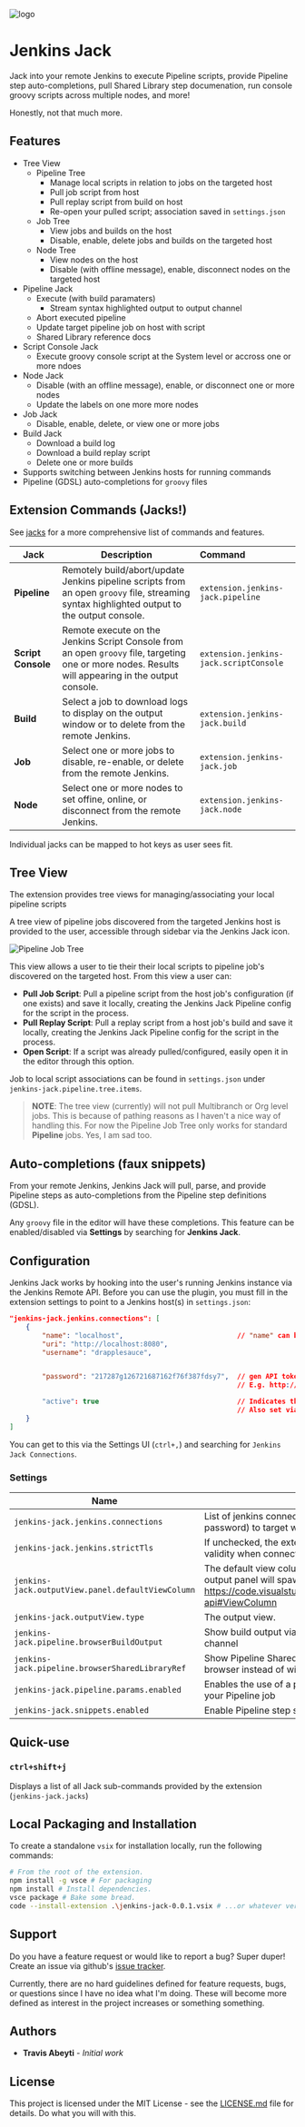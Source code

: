 ![logo](images/demo.gif)

# Jenkins Jack

Jack into your remote Jenkins to execute Pipeline scripts, provide Pipeline step auto-completions, pull Shared Library step documenation, run console groovy scripts across multiple nodes, and more!

Honestly, not that much more.

## Features

* Tree View
    * Pipeline Tree
        * Manage local scripts in relation to jobs on the targeted host
        * Pull job script from host
        * Pull replay script from build on host
        * Re-open your pulled script; association saved in `settings.json`
    * Job Tree
        * View jobs and builds on the host
        * Disable, enable, delete jobs and builds on the targeted host
    * Node Tree
        * View nodes on the host
        * Disable (with offline message), enable, disconnect nodes on the targeted host
* Pipeline Jack
    * Execute (with build paramaters)
        * Stream syntax highlighted output to output channel
    * Abort executed pipeline
    * Update target pipeline job on host with script
    * Shared Library reference docs
* Script Console Jack
    * Execute groovy console script at the System level or accross one or more ndoes
* Node Jack
    * Disable (with an offline message), enable, or disconnect one or more nodes
    * Update the labels on one more more nodes
* Job Jack
    * Disable, enable, delete, or view one or more jobs
* Build Jack
    * Download a build log
    * Download a build replay script
    * Delete one or more builds
* Supports switching between Jenkins hosts for running commands
* Pipeline (GDSL) auto-completions for `groovy` files

## Extension Commands (Jacks!)

See [jacks](jacks.md) for a more comprehensive list of commands and features.

|Jack|Description|Command|
|---|---|:---|
|__Pipeline__|Remotely build/abort/update Jenkins pipeline scripts from an open `groovy` file, streaming syntax highlighted output to the output console.|`extension.jenkins-jack.pipeline`|
|__Script Console__|Remote execute on the Jenkins Script Console from an open `groovy` file, targeting one or more nodes. Results will appearing in the output console.|`extension.jenkins-jack.scriptConsole`|
|__Build__|Select a job to download logs to display on the output window or to delete from the remote Jenkins.|`extension.jenkins-jack.build`|
|__Job__|Select one or more jobs to disable, re-enable, or delete from the remote Jenkins.|`extension.jenkins-jack.job`|
|__Node__|Select one or more nodes to set offine, online, or disconnect from the remote Jenkins.|`extension.jenkins-jack.node`|

Individual jacks can be mapped to hot keys as user sees fit.

## Tree View

The extension provides tree views for managing/associating your local pipeline scripts

A tree view of pipeline jobs discovered from the targeted Jenkins host is provided to the user, accessible through sidebar via the Jenkins Jack icon.

![Pipeline Job Tree](images/doc/pipeline_job_tree_view.png)

This view allows a user to tie their their local scripts to pipeline job's discovered on the targeted host. From this view a user can:

* __Pull Job Script__: Pull a pipeline script from the host job's configuration (if one exists) and save it locally, creating the Jenkins Jack Pipeline config for the script in the process.
* __Pull Replay Script__: Pull a replay script from a host job's build and save it locally, creating the Jenkins Jack Pipeline config for the script in the process.
* __Open Script__: If a script was already pulled/configured, easily open it in the editor through this option.

Job to local script associations can be found in `settings.json` under `jenkins-jack.pipeline.tree.items`.
> **NOTE**:
> The tree view (currently) will not pull Multibranch or Org level jobs. This is because of pathing reasons as I haven't a nice way of handling this.
>For now the Pipeline Job Tree only works for standard __Pipeline__ jobs. Yes, I am sad too.

## Auto-completions (faux snippets)

From your remote Jenkins, Jenkins Jack will pull, parse, and provide Pipeline steps as auto-completions from the Pipeline step definitions (GDSL).

Any `groovy` file in the editor will have these completions. This feature can be enabled/disabled via __Settings__ by searching for __Jenkins Jack__.

## Configuration
Jenkins Jack works by hooking into the user's running Jenkins instance via the Jenkins Remote API. Before you can use the plugin, you must fill in the extension settings to point to a Jenkins host(s) in `settings.json`:

```json
"jenkins-jack.jenkins.connections": [
    {
        "name": "localhost",                            // "name" can be seen in the host selection command
        "uri": "http://localhost:8080",
        "username": "drapplesauce",


        "password": "217287g126721687162f76f387fdsy7",  // gen API token via <your-jenkins>/user/<user name>/configure
                                                        // E.g. http://127.0.0.1:8080/user/drapplesauce/configure

        "active": true                                  // Indicates the active jenkins host you're connected to.
                                                        // Also set via host selection command
    }
]
```

You can get to this via the Settings UI (`ctrl+,`) and searching for `Jenkins Jack Connections`.

### Settings
<!-- settings-start -->

|Name |Description |
| --- | ---------- |
| `jenkins-jack.jenkins.connections` | List of jenkins connections (uri, username, and password) to target when running commands |
| `jenkins-jack.jenkins.strictTls` | If unchecked, the extension will **not** check certificate validity when connecting through HTTPS. |
| `jenkins-jack.outputView.panel.defaultViewColumn` | The default view column (location) in vscode the output panel will spawn on show. See https://code.visualstudio.com/api/references/vscode-api#ViewColumn |
| `jenkins-jack.outputView.type` | The output view. |
| `jenkins-jack.pipeline.browserBuildOutput` | Show build output via browser instead of the `OUTPUT` channel |
| `jenkins-jack.pipeline.browserSharedLibraryRef` | Show Pipeline Shared Library documentation via browser instead of within vscode as markdown |
| `jenkins-jack.pipeline.params.enabled` | Enables the use of a parameters file associate with your Pipeline job |
| `jenkins-jack.snippets.enabled` | Enable Pipeline step snippets for `.groovy` files |
<!-- settings-end -->

## Quick-use

### `ctrl+shift+j`

Displays a list of all Jack sub-commands provided by the extension (`jenkins-jack.jacks`)

## Local Packaging and Installation
To create a standalone `vsix` for installation locally, run the following commands:
```bash
# From the root of the extension.
npm install -g vsce # For packaging
npm install # Install dependencies.
vsce package # Bake some bread.
code --install-extension .\jenkins-jack-0.0.1.vsix # ...or whatever version was built
```

## Support
Do you have a feature request or would like to report a bug? Super duper! Create an issue via github's [issue tracker](https://github.com/tabeyti/jenkins-jack/issues).

Currently, there are no hard guidelines defined for feature requests, bugs, or questions since I have no idea what I'm doing. These will become more defined as interest in the project increases or something something.

## Authors

* **Travis Abeyti** - *Initial work*

## License

This project is licensed under the MIT License - see the [LICENSE.md](LICENSE.md) file for details. Do what you will with this.